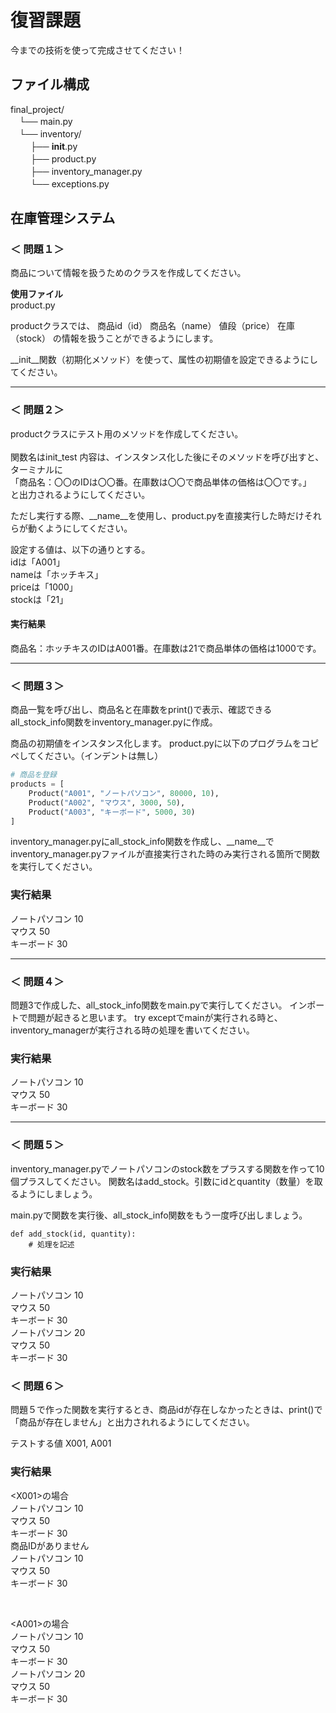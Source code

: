 # 復習課題
今までの技術を使って完成させてください！

## ファイル構成
final_project/\
　└── main.py\
　└── inventory/\
  　     　├── __init__.py\
    　   　├── product.py\
      　 　├── inventory_manager.py\
     　  　└── exceptions.py


## 在庫管理システム

### ＜ 問題１＞
商品について情報を扱うためのクラスを作成してください。

**使用ファイル**\
product.py

productクラスでは、
商品id（id）
商品名（name）
値段（price）
在庫（stock）
の情報を扱うことができるようにします。

\_\_init__関数（初期化メソッド）を使って、属性の初期値を設定できるようにしてください。



<hr>

### ＜ 問題２＞
productクラスにテスト用のメソッドを作成してください。<br><br>
関数名はinit_test
内容は、インスタンス化した後にそのメソッドを呼び出すと、ターミナルに<br>「商品名：〇〇のIDは〇〇番。在庫数は〇〇で商品単体の価格は〇〇です。」<br>
と出力されるようにしてください。

ただし実行する際、\_\_name__を使用し、product.pyを直接実行した時だけそれらが動くようにしてください。

設定する値は、以下の通りとする。<br>
idは「A001」<br>
nameは「ホッチキス」<br>
priceは「1000」<br>
stockは「21」<br>

#### 実行結果
商品名：ホッチキスのIDはA001番。在庫数は21で商品単体の価格は1000です。

<hr>

### ＜ 問題３＞

商品一覧を呼び出し、商品名と在庫数をprint()で表示、確認できるall_stock_info関数をinventory_manager.pyに作成。<br>

商品の初期値をインスタンス化します。
product.pyに以下のプログラムをコピペしてください。（インデントは無し）
<br>
```product.py
# 商品を登録
products = [
    Product("A001", "ノートパソコン", 80000, 10),
    Product("A002", "マウス", 3000, 50),
    Product("A003", "キーボード", 5000, 30)
]
```
inventory_manager.pyにall_stock_info関数を作成し、\_\_name__でinventory_manager.pyファイルが直接実行された時のみ実行される箇所で関数を実行してください。

### 実行結果
ノートパソコン 10<br>
マウス 50<br>
キーボード 30<br>

<hr>

### ＜ 問題４＞

問題3で作成した、all_stock_info関数をmain.pyで実行してください。
インポートで問題が起きると思います。
try exceptでmainが実行される時と、inventory_managerが実行される時の処理を書いてください。

### 実行結果
ノートパソコン 10\
マウス 50\
キーボード 30

<hr>

### ＜ 問題５＞

inventory_manager.pyでノートパソコンのstock数をプラスする関数を作って10個プラスしてください。
関数名はadd_stock。引数にidとquantity（数量）を取るようにしましょう。

main.pyで関数を実行後、all_stock_info関数をもう一度呼び出しましょう。

```
def add_stock(id, quantity):
    # 処理を記述
```

### 実行結果
ノートパソコン 10\
マウス 50\
キーボード 30\
ノートパソコン 20\
マウス 50\
キーボード 30

### ＜ 問題６＞
問題５で作った関数を実行するとき、商品idが存在しなかったときは、print()で「商品が存在しません」と出力されれるようにしてください。

テストする値
X001, A001

### 実行結果
\<X001>の場合\
ノートパソコン 10\
マウス 50\
キーボード 30\
商品IDがありません\
ノートパソコン 10\
マウス 50\
キーボード 30

<br>

\<A001>の場合\
ノートパソコン 10\
マウス 50\
キーボード 30\
ノートパソコン 20\
マウス 50\
キーボード 30